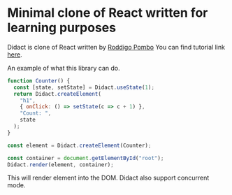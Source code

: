 # Minimal clone of React written for learning purposes

Didact is clone of React written by [Roddigo Pombo](https://pomb.us/)
You can find tutorial link [here](https://pomb.us/build-your-own-react/).

An example of what this library can do.

```javascript
function Counter() {
  const [state, setState] = Didact.useState(1);
  return Didact.createElement(
    "h1",
    { onClick: () => setState(c => c + 1) },
    "Count: ",
    state
  );
}

const element = Didact.createElement(Counter);

const container = document.getElementById("root");
Didact.render(element, container);
```

This will render element into the DOM. Didact also support concurrent mode.
